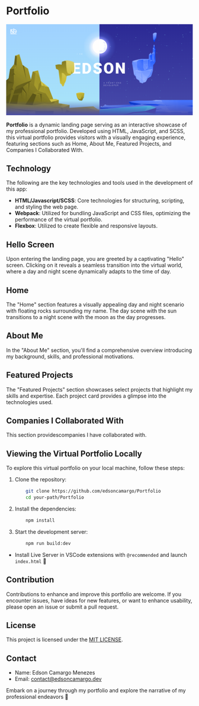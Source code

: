 # Portfolio

![Portfolio](./assets/images/thumb.png)

**Portfolio** is a dynamic landing page serving as an interactive showcase of my professional portfolio. Developed using HTML, JavaScript, and SCSS, this virtual portfolio provides visitors with a visually engaging experience, featuring sections such as Home, About Me, Featured Projects, and Companies I Collaborated With.

## Technology

The following are the key technologies and tools used in the development of this app:

-   **HTML/Javascript/SCSS**: Core technologies for structuring, scripting, and styling the web page.
-   **Webpack**: Utilized for bundling JavaScript and CSS files, optimizing the performance of the virtual portfolio.
-   **Flexbox**: Utilized to create flexible and responsive layouts.

## Hello Screen

Upon entering the landing page, you are greeted by a captivating "Hello" screen. Clicking on it reveals a seamless transition into the virtual world, where a day and night scene dynamically adapts to the time of day.

## Home

The "Home" section features a visually appealing day and night scenario with floating rocks surrounding my name. The day scene with the sun transitions to a night scene with the moon as the day progresses.

## About Me

In the "About Me" section, you'll find a comprehensive overview introducing my background, skills, and professional motivations.

## Featured Projects

The "Featured Projects" section showcases select projects that highlight my skills and expertise. Each project card provides a glimpse into the technologies used.

## Companies I Collaborated With

This section providescompanies I have collaborated with.

## Viewing the Virtual Portfolio Locally

To explore this virtual portfolio on your local machine, follow these steps:

1. Clone the repository:

    ```bash
        git clone https://github.com/edsoncamargo/Portfolio
        cd your-path/Portfolio
    ```

2. Install the dependencies:

    ```bash
        npm install
    ```

3. Start the development server:

    ```bash
        npm run build:dev
    ```

-   Install Live Server in VSCode extensions with `@recommended` and launch `index.html` 🚀

## Contribution

Contributions to enhance and improve this portfolio are welcome. If you encounter issues, have ideas for new features, or want to enhance usability, please open an issue or submit a pull request.

## License

This project is licensed under the [MIT LICENSE](./LICENSE).

## Contact

-   Name: Edson Camargo Menezes
-   Email: contact@edsoncamargo.dev

Embark on a journey through my portfolio and explore the narrative of my professional endeavors 🌟

